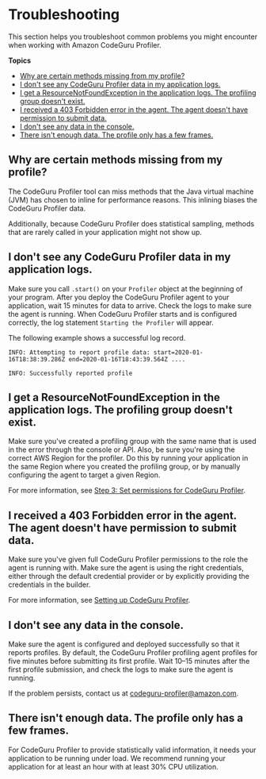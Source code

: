 # Troubleshooting<a name="troubleshooting"></a>

 This section helps you troubleshoot common problems you might encounter when working with Amazon CodeGuru Profiler\. 

**Topics**
+ [Why are certain methods missing from my profile?](#troubleshooting-missing-functions)
+ [I don't see any CodeGuru Profiler data in my application logs\.](#troubleshooting-agent-not-running)
+ [I get a ResourceNotFoundException in the application logs\. The profiling group doesn't exist\.](#troubleshooting-profiler-group-does-not-exist)
+ [I received a 403 Forbidden error in the agent\. The agent doesn't have permission to submit data\.](#troubleshooting-agent-permission)
+ [I don't see any data in the console\.](#troubleshooting-no-data)
+ [There isn't enough data\. The profile only has a few frames\.](#troubleshooting-not-enough-data)

## Why are certain methods missing from my profile?<a name="troubleshooting-missing-functions"></a>

The CodeGuru Profiler tool can miss methods that the Java virtual machine \(JVM\) has chosen to inline for performance reasons\. This inlining biases the CodeGuru Profiler data\.

Additionally, because CodeGuru Profiler does statistical sampling, methods that are rarely called in your application might not show up\.

## I don't see any CodeGuru Profiler data in my application logs\.<a name="troubleshooting-agent-not-running"></a>

Make sure you call `.start()` on your `Profiler` object at the beginning of your program\. After you deploy the CodeGuru Profiler agent to your application, wait 15 minutes for data to arrive\. Check the logs to make sure the agent is running\. When CodeGuru Profiler starts and is configured correctly, the log statement `Starting the Profiler` will appear\.

The following example shows a successful log record\. 

```
INFO: Attempting to report profile data: start=2020-01-16T18:38:39.286Z end=2020-01-16T18:43:39.564Z .... 
                
INFO: Successfully reported profile
```

## I get a ResourceNotFoundException in the application logs\. The profiling group doesn't exist\.<a name="troubleshooting-profiler-group-does-not-exist"></a>

Make sure you've created a profiling group with the same name that is used in the error through the console or API\. Also, be sure you're using the correct AWS Region for the profiler\. Do this by running your application in the same Region where you created the profiling group, or by manually configuring the agent to target a given Region\. 

For more information, see [Step 3: Set permissions for CodeGuru Profiler](https://docs.aws.amazon.com/codeguru/latest/profiler-ug/setting-up.html#setting-up-step-3)\.

## I received a 403 Forbidden error in the agent\. The agent doesn't have permission to submit data\.<a name="troubleshooting-agent-permission"></a>

Make sure you've given full CodeGuru Profiler permissions to the role the agent is running with\. Make sure the agent is using the right credentials, either through the default credential provider or by explicitly providing the credentials in the builder\. 

For more information, see [Setting up CodeGuru Profiler](https://docs.aws.amazon.com/codeguru/latest/profiler-ug/setting-up.html)\.

## I don't see any data in the console\.<a name="troubleshooting-no-data"></a>

Make sure the agent is configured and deployed successfully so that it reports profiles\. By default, the CodeGuru Profiler profiling agent profiles for five minutes before submitting its first profile\. Wait 10–15 minutes after the first profile submission, and check the logs to make sure the agent is running\.

If the problem persists, contact us at [codeguru\-profiler@amazon\.com](mailto:codeguru-profiler@amazon.com)\.

## There isn't enough data\. The profile only has a few frames\.<a name="troubleshooting-not-enough-data"></a>

For CodeGuru Profiler to provide statistically valid information, it needs your application to be running under load\. We recommend running your application for at least an hour with at least 30% CPU utilization\.
